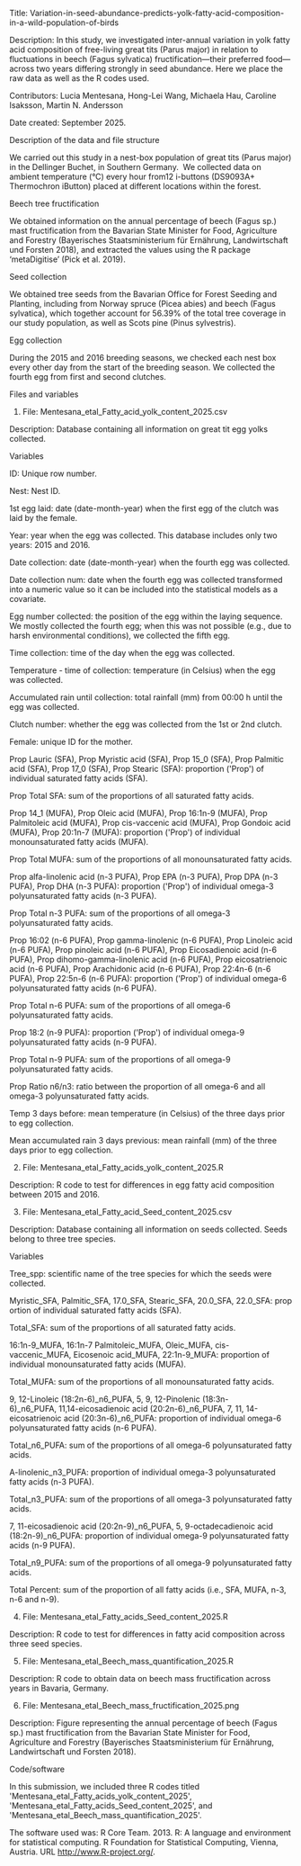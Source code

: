 Title: Variation-in-seed-abundance-predicts-yolk-fatty-acid-composition-in-a-wild-population-of-birds

Description: In this study, we investigated inter-annual variation in yolk fatty acid composition of free-living great tits (Parus major) in relation to fluctuations in beech (Fagus sylvatica) fructification—their preferred food—across two years differing strongly in seed abundance. Here we place the raw data as well as the R codes used.

Contributors: Lucia Mentesana, Hong-Lei Wang, Michaela Hau, Caroline Isaksson, Martin N. Andersson

Date created: September 2025.


Description of the data and file structure

We carried out this study in a nest-box population of great tits (Parus major) in the Dellinger Buchet, in Southern Germany.  We collected data on ambient temperature (°C) every hour from12 i-buttons (DS9093A+ Thermochron iButton) placed at different locations within the forest.

  Beech tree fructification

We obtained information on the annual percentage of beech (Fagus sp.) mast fructification from the Bavarian State Minister for Food, Agriculture and Forestry (Bayerisches Staatsministerium für Ernährung, Landwirtschaft und Forsten 2018), and extracted the values using the R package ‘metaDigitise’ (Pick et al. 2019).

  Seed collection

We obtained tree seeds from the Bavarian Office for Forest Seeding and Planting, including from Norway spruce (Picea abies) and beech (Fagus sylvatica), which together account for 56.39% of the total tree coverage in our study population, as well as Scots pine (Pinus sylvestris).

  Egg collection

During the 2015 and 2016 breeding seasons, we checked each nest box every other day from the start of the breeding season. We collected the fourth egg from first and second clutches.



Files and variables

1) File: Mentesana_etal_Fatty_acid_yolk_content_2025.csv

Description: Database containing all information on great tit egg yolks collected.

  Variables

ID: Unique row number. 

Nest: Nest ID. 

1st egg laid: date (date-month-year) when the first egg of the clutch was laid by the female. 

Year: year when the egg was collected. This database includes only two years: 2015 and 2016.

Date collection: date (date-month-year) when the fourth egg was collected. 

Date collection num: date when the fourth egg was collected transformed into a numeric value so it can be included into the statistical models as a covariate. 

Egg number collected: the position of the egg within the laying sequence. We mostly collected the fourth egg; when this was not possible (e.g., due to harsh environmental conditions), we collected the fifth egg.

Time collection: time of the day when the egg was collected. 

Temperature - time of collection: temperature (in Celsius) when the egg was collected. 

Accumulated rain until collection: total rainfall (mm) from 00:00 h until the egg was collected.

Clutch number: whether the egg was collected from the 1st or 2nd clutch.

Female: unique ID for the mother. 

Prop Lauric (SFA), Prop Myristic acid (SFA), Prop 15_0 (SFA), Prop Palmitic acid (SFA), Prop 17_0 (SFA), Prop Stearic (SFA): proportion ('Prop') of individual saturated fatty acids (SFA). 

Prop Total SFA: sum of the proportions of all saturated fatty acids.

Prop 14_1 (MUFA), Prop Oleic acid (MUFA), Prop 16:1n-9 (MUFA), Prop Palmitoleic acid (MUFA), Prop cis-vaccenic acid (MUFA), Prop Gondoic acid (MUFA), Prop 20:1n-7 (MUFA): proportion ('Prop') of individual monounsaturated fatty acids (MUFA).

Prop Total MUFA: sum of the proportions of all monounsaturated fatty acids.

Prop alfa-linolenic acid (n-3 PUFA), Prop EPA (n-3 PUFA), Prop DPA (n-3 PUFA), Prop DHA (n-3 PUFA): proportion ('Prop') of individual omega-3 polyunsaturated fatty acids (n-3 PUFA).

Prop Total n-3 PUFA: sum of the proportions of all omega-3 polyunsaturated fatty acids.

Prop 16:02 (n-6 PUFA), Prop gamma-linolenic (n-6 PUFA), Prop Linoleic acid (n-6 PUFA), Prop pinoleic acid (n-6 PUFA), Prop Eicosadienoic acid (n-6 PUFA), Prop dihomo-gamma-linolenic acid (n-6 PUFA), Prop eicosatrienoic acid (n-6 PUFA), Prop Arachidonic acid (n-6 PUFA), Prop 22:4n-6 (n-6 PUFA), Prop 22:5n-6 (n-6 PUFA): proportion ('Prop') of individual omega-6 polyunsaturated fatty acids (n-6 PUFA).

Prop Total n-6 PUFA: sum of the proportions of all omega-6 polyunsaturated fatty acids.

Prop 18:2 (n-9 PUFA): proportion ('Prop') of individual omega-9 polyunsaturated fatty acids (n-9 PUFA).

Prop Total n-9 PUFA: sum of the proportions of all omega-9 polyunsaturated fatty acids.

Prop Ratio n6/n3: ratio between the proportion of all omega-6 and all omega-3 polyunsaturated fatty acids.

Temp 3 days before: mean temperature (in Celsius) of the three days prior to egg collection. 

Mean accumulated rain 3 days previous: mean rainfall (mm) of the three days prior to egg collection. 


  2) File: Mentesana_etal_Fatty_acids_yolk_content_2025.R

Description: R code to test for differences in egg fatty acid composition between 2015 and 2016. 


3) File: Mentesana_etal_Fatty_acid_Seed_content_2025.csv

Description: Database containing all information on seeds collected. Seeds belong to three tree species. 

Variables

Tree_spp: scientific name of the tree species for which the seeds were collected. 

Myristic_SFA, Palmitic_SFA, 17.0_SFA, Stearic_SFA, 20.0_SFA, 22.0_SFA: proportion of individual saturated fatty acids (SFA).

Total_SFA: sum of the proportions of all saturated fatty acids.

16:1n-9_MUFA, 16:1n-7 Palmitoleic_MUFA, Oleic_MUFA, cis-vaccenic_MUFA, Eicosenoic acid_MUFA, 22:1n-9_MUFA: proportion of individual monounsaturated fatty acids (MUFA). 

Total_MUFA: sum of the proportions of all monounsaturated fatty acids.

9, 12-Linoleic (18:2n-6)_n6_PUFA, 5, 9, 12-Pinolenic (18:3n-6)_n6_PUFA, 11,14-eicosadienoic acid (20:2n-6)_n6_PUFA, 7, 11, 14-eicosatrienoic acid (20:3n-6)_n6_PUFA: proportion of individual omega-6 polyunsaturated fatty acids (n-6 PUFA).  

Total_n6_PUFA: sum of the proportions of all omega-6 polyunsaturated fatty acids.

A-linolenic_n3_PUFA: proportion of individual omega-3 polyunsaturated fatty acids (n-3 PUFA). 

Total_n3_PUFA: sum of the proportions of all omega-3 polyunsaturated fatty acids.

7, 11-eicosadienoic acid (20:2n-9)_n6_PUFA, 5, 9-octadecadienoic acid (18:2n-9)_n6_PUFA: proportion of individual omega-9 polyunsaturated fatty acids (n-9 PUFA). 

Total_n9_PUFA: sum of the proportions of all omega-9 polyunsaturated fatty acids.

Total Percent: sum of the proportion of all fatty acids (i.e., SFA, MUFA, n-3, n-6 and n-9).


4) File: Mentesana_etal_Fatty_acids_Seed_content_2025.R

  Description: R code to test for differences in fatty acid composition across three seed species. 



5) File: Mentesana_etal_Beech_mass_quantification_2025.R

  Description: R code to obtain data on beech mass fructification across years in Bavaria, Germany.


6) File: Mentesana_etal_Beech_mass_fructification_2025.png

Description: Figure representing the annual percentage of beech (Fagus sp.) mast fructification from the Bavarian State Minister for Food, Agriculture and Forestry (Bayerisches Staatsministerium für Ernährung, Landwirtschaft und Forsten 2018). 



Code/software

In this submission, we included three R codes titled 'Mentesana_etal_Fatty_acids_yolk_content_2025', 'Mentesana_etal_Fatty_acids_Seed_content_2025', and 'Mentesana_etal_Beech_mass_quantification_2025'.

The software used was: R Core Team. 2013. R: A language and environment for statistical computing. R Foundation for Statistical Computing, Vienna, Austria. URL http://www.R-project.org/.


